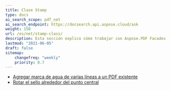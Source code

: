 ```yaml
---
title: Clase Stamp
type: docs
ai_search_scope: pdf_net
ai_search_endpoint: https://docsearch.api.aspose.cloud/ask
weight: 150
url: /es/net/stamp-class/
description: Esta sección explica cómo trabajar con Aspose.PDF Facades utilizando la Clase Stamp.
lastmod: "2021-06-05"
draft: false
sitemap:
    changefreq: "weekly"
    priority: 0.7
---
```

- [Agregar marca de agua de varias líneas a un PDF existente](/pdf/es/net/adding-multi-line-watermark-to-existing-pdf/)
- [Rotar el sello alrededor del punto central](/pdf/es/net/rotating-stamp-about-the-center-point/)
